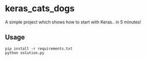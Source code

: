 # keras_cats_dogs
A simple project which shows how to start with Keras.. in 5 minutes!

## Usage

```
pip install -r requirements.txt
python solution.py
```
